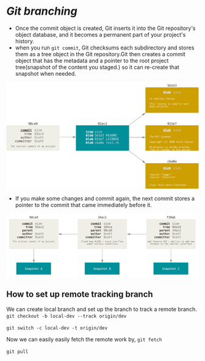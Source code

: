 # *Git branching*
- Once the commit object is created, Git inserts it into the Git repository's object database, and it becomes a permanent part of your project's history.
- when you run `git commit`, Git checksums each subdirectory and stores them as a tree object in the Git repository.Git then creates a commit object that has the metadata and a pointer to the root project tree(snapshot of the content you staged.) so it can re-create that snapshot when needed.

![A commit and its tree](./resources/commit-and-tree.png)

- If you make some changes and commit again, the next commit stores a pointer to the commit that came immediately before it.

![Commits and their parents](./resources/commits-and-parents.png)

## How to set up remote tracking branch
We can create local branch and set up the branch to track a remote branch.
`git checkout -b local-dev --track origin/dev`

`git switch -c local-dev -t origin/dev`

Now we can easily easily fetch the remote work by,
`git fetch`

`git pull`
